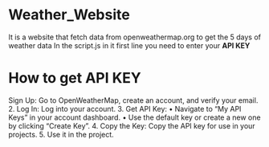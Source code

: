 # Weather_Website
It is a website that fetch data from openweathermap.org to get the 5 days of weather data
In the script.js in it first line you need to enter your **API KEY**

# How to get API KEY
Sign Up: Go to OpenWeatherMap, create an account, and verify your email.
	2.	Log In: Log into your account.
	3.	Get API Key:
	          •	Navigate to “My API Keys” in your account dashboard.
	          •	Use the default key or create a new one by clicking “Create Key”.
	4.	Copy the Key: Copy the API key for use in your projects.
	5.	Use it in the project.
